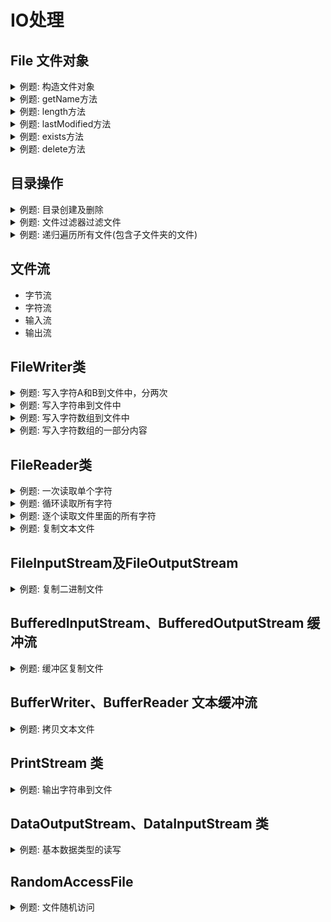 # IO处理

## File 文件对象

<details>
<summary>例题: 构造文件对象 <br/>
</summary>

``` java
File file = new File("pom.xml");
file = new File("/root/example_dir/example_file.txt");
```
</details>

<details>
<summary>例题: getName方法 <br/>
</summary>

``` java
File file = new File("pom.xml");
assertEquals("pom.xml", file.getName());
```
</details>

<details>
<summary>例题: length方法 <br/>
</summary>

``` java
File file = new File("pom.xml");
assertTrue(file.length() >= 0); // return file bytes
```
</details>

<details>
<summary>例题: lastModified方法 <br/>
</summary>

``` java
File file = new File("pom.xml");
long lastModified = file.lastModified();
String date = new SimpleDateFormat("yyyy-MM-dd HH:mm:ss").format(new Date(lastModified));
System.out.println(date); // 2021-08-31 09:27:21
```
</details>

<details>
<summary>例题: exists方法 <br/>
</summary>

``` java
File file = new File("pom.xml");
assertTrue(file.exists());
file = new File("pom_bk.xml");
assertFalse(file.exists());
```
</details>



<details>
<summary>例题: delete方法 <br/>
</summary>

``` java
File file = new File("pom_bk.xml");
assertTrue(file.createNewFile());
assertTrue(file.exists());
assertTrue(file.delete());
assertFalse(file.exists());
```
</details>

## 目录操作

<details>
<summary>例题: 目录创建及删除 <br/>
</summary>

``` java
File file = new File("temp");
assertTrue(file.mkdir());
assertTrue(file.delete());
assertFalse(file.exists());
```
</details>

<details>
<summary>例题: 文件过滤器过滤文件 <br/>
</summary>

``` java
File file = new File(".");
File[] files = file.listFiles((dir, name) -> name.endsWith(".xml"));
assert files != null;
assertEquals(1, files.length);
assertEquals("pom.xml", files[0].getName());
```
</details>

<details>
<summary>例题: 递归遍历所有文件(包含子文件夹的文件) <br/>
</summary>

``` java
public static void printFiles(File dir) {
    System.out.print("\t");
    if (dir.isFile()) {
        System.out.println(dir.getName());
    } else {
        System.out.println(dir.getName() + "/");
        for (File file : Objects.requireNonNull(dir.listFiles())) {
            printFiles(file);
        }
    }
}
```
</details>

## 文件流
* 字节流
* 字符流
* 输入流
* 输出流

## FileWriter类

<details>
<summary>例题: 写入字符A和B到文件中，分两次 <br/>
</summary>

``` java
String fileName = "example.txt";
try (Writer writer = new FileWriter(fileName)) {
    writer.write('A');
    writer.write(66); //write B
}
```
</details>


<details>
<summary>例题: 写入字符串到文件中 <br/>
</summary>

``` java
String fileName = "example.txt";
try (Writer writer = new FileWriter(fileName)) {
    writer.write("hello");
}
```
</details>

<details>
<summary>例题: 写入字符数组到文件中 <br/>
</summary>

``` java
char[] letters = {'J', 'a', 'v', 'a'};
String fileName = "example.txt";
try (Writer writer = new FileWriter(fileName)) {
    writer.write(letters);
}
```
</details>

<details>
<summary>例题: 写入字符数组的一部分内容 <br/>
</summary>

``` java
char[] letters = {'J', 'a', 'v', 'a'};
String fileName = "example.txt";
try (Writer writer = new FileWriter(fileName)) {
    writer.write(letters, 1, 2);
}
assertEquals("av", FileReaderExample.read(fileName));
Files.deleteIfExists(Paths.get(fileName));
```
</details>

## FileReader类

<details>
<summary>例题: 一次读取单个字符 <br/>
</summary>

``` java
String filename = "example.txt";
try (Writer writer = new FileWriter(filename)) {
    writer.write("Java");
}
try (Reader reader = new FileReader(filename)) {
    assertEquals('J', reader.read());
    assertEquals('a', reader.read());
    assertEquals('v', reader.read());
    assertEquals('a', reader.read());
    assertEquals(-1, reader.read());
}
Files.deleteIfExists(Paths.get(filename));
```
</details>

<details>
<summary>例题: 循环读取所有字符 <br/>
</summary>

``` java
String filename = "example.txt";
try (Writer writer = new FileWriter(filename)) {
    writer.write("Java");
}
try (Reader reader = new FileReader(filename, StandardCharsets.UTF_8)) {
    char[] letter = new char[4];
    int index = 0;
    int ch;
    while ((ch = reader.read()) != -1) {
    letter[index++] = (char)ch;
    }
    assertEquals("Java", new String(letter));
}
```
</details>

<details>
<summary>例题: 逐个读取文件里面的所有字符 <br/>
</summary>

``` java
String filename = "example.txt";
try (Writer writer = new FileWriter(filename)) {
    writer.write("I love\n");
    writer.write("Java");
}
try (Reader reader = new FileReader(filename, StandardCharsets.UTF_8)) {
    char[] buffer = new char[1024];
    int len;
    StringBuilder builder = new StringBuilder();
    while ((len = reader.read(buffer)) != -1) {
    builder.append(StringUtils.toString(buffer, 0, len));
    }
    assertEquals("I love\nJava", builder.toString());
}
```
</details>

<details>
<summary>例题: 复制文本文件 <br/>
</summary>

``` java
String filename = "pom.xml";
String newFile = "pom_bk.xml";
try (Writer writer = new FileWriter(newFile); Reader reader = new FileReader(filename)) {
    int ch;
    while ((ch = reader.read()) != -1) {
    writer.write(ch);
    }
    writer.flush();
    assertEquals(new File(filename).length(), new File(newFile).length());
}finally {
    Files.deleteIfExists(Paths.get(newFile));
}
```
</details>

## FileInputStream及FileOutputStream
<details>
<summary>例题: 复制二进制文件 <br/>
</summary>

``` java
String srcPath = "pom.xml";
String destPath = "pom.xml.bk";
try (InputStream inputStream = new FileInputStream(srcPath);
    OutputStream outputStream = new FileOutputStream(destPath)) {
    byte[] bytes = new byte[1024];
    int readBytes;
    while ((readBytes = inputStream.read(bytes)) != -1) {
    outputStream.write(bytes, 0, readBytes);
    }
    assertEquals(new File(srcPath).length(), new File(destPath).length());
}
```
</details>

## BufferedInputStream、BufferedOutputStream 缓冲流

<details>
<summary>例题: 缓冲区复制文件 <br/>
</summary>

``` java
String filename = "pom.xml";
String newFileName = "pom_bk.xml";
try (BufferedInputStream bis = new BufferedInputStream(new FileInputStream(filename));
        BufferedOutputStream bos = new BufferedOutputStream(new FileOutputStream(newFileName))) {
    byte[] buffer = new byte[1024];
    int readBytes;
    while ((readBytes = bis.read(buffer)) != -1) {
        bos.write(buffer, 0, readBytes);
        bos.flush();
    }
    assertEquals(new File(filename).length(), new File(newFileName).length());
}
```
</details>

## BufferWriter、BufferReader 文本缓冲流
<details>
<summary>例题: 拷贝文本文件 <br/>
</summary>

``` java
String filename = "pom.xml";
String newFileName = "pom_bk.xml";
try (BufferedReader bufferedReader = new BufferedReader(new FileReader(filename));
        BufferedWriter bufferedWriter = new BufferedWriter(new FileWriter(newFileName))) {
    String line = bufferedReader.readLine();
    while (line != null) {
    String nextLine = bufferedReader.readLine();
    bufferedWriter.write(line);
    if (nextLine != null) {
        bufferedWriter.write(System.lineSeparator());
    }
    bufferedWriter.flush();
    line = nextLine;
    }
    assertEquals(new File(filename).length(), new File(newFileName).length());
}
```
</details>

## PrintStream 类
<details>
<summary>例题: 输出字符串到文件 <br/>
</summary>

``` java
String filename = "example.txt";
PrintStream printStream = new PrintStream(filename);
printStream.writeBytes("Java".getBytes(StandardCharsets.UTF_8));
assertEquals("Java", FileReaderExample.read(filename));
```
</details>

## DataOutputStream、DataInputStream 类
<details>
<summary>例题: 基本数据类型的读写 <br/>
</summary>

``` java
String filename = "example.txt";
try (DataOutputStream dataOutputStream = new DataOutputStream(new FileOutputStream(filename));
    DataInputStream dataInputStream = new DataInputStream(new FileInputStream(filename))) {
dataOutputStream.writeInt(97);
dataOutputStream.flush();

assertEquals(97, dataInputStream.readInt());
```
</details>

## RandomAccessFile

<details>
<summary>例题: 文件随机访问 <br/>
</summary>

``` java
String filename = "example.txt";
try(PrintStream printStream = new PrintStream(new FileOutputStream(filename));
    RandomAccessFile randomAccessFile = new RandomAccessFile(filename, "rw")) {
    printStream.write("Java".getBytes(StandardCharsets.UTF_8));
    printStream.flush();

    assertEquals('J', randomAccessFile.read());
    randomAccessFile.seek(2);
    assertEquals('v', randomAccessFile.read());
    randomAccessFile.write("123".getBytes(StandardCharsets.UTF_8));
    randomAccessFile.seek(0);
    assertEquals("Jav123", randomAccessFile.readLine());
}
assertTrue(Files.deleteIfExists(Paths.get(filename)));
```
</details>